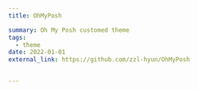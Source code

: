 ```yaml
---
title: OhMyPosh

summary: Oh My Posh customed theme
tags:
  - theme
date: 2022-01-01
external_link: https://github.com/zzl-hyun/OhMyPosh


---
```


